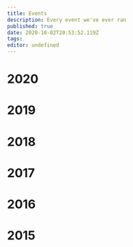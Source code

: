 ```yaml
---
title: Events
description: Every event we've ever ran
published: true
date: 2020-10-02T20:53:52.119Z
tags: 
editor: undefined
---
```


# 2020


# 2019


# 2018


# 2017


# 2016


# 2015
